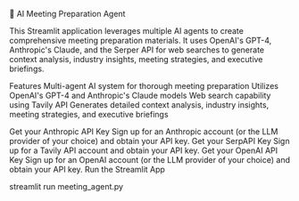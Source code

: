 📝 AI Meeting Preparation Agent

This Streamlit application leverages multiple AI agents to create comprehensive meeting preparation materials. It uses OpenAI's GPT-4, Anthropic's Claude, and the Serper API for web searches to generate context analysis, industry insights, meeting strategies, and executive briefings.

Features
Multi-agent AI system for thorough meeting preparation
Utilizes OpenAI's GPT-4 and Anthropic's Claude models
Web search capability using Tavily API
Generates detailed context analysis, industry insights, meeting strategies, and executive briefings

Get your Anthropic API Key
Sign up for an Anthropic account (or the LLM provider of your choice) and obtain your API key.
Get your SerpAPI Key
Sign up for a Tavily API account and obtain your API key.
Get your OpenAI API Key
Sign up for an OpenAI account (or the LLM provider of your choice) and obtain your API key.
Run the Streamlit App

streamlit run meeting_agent.py
